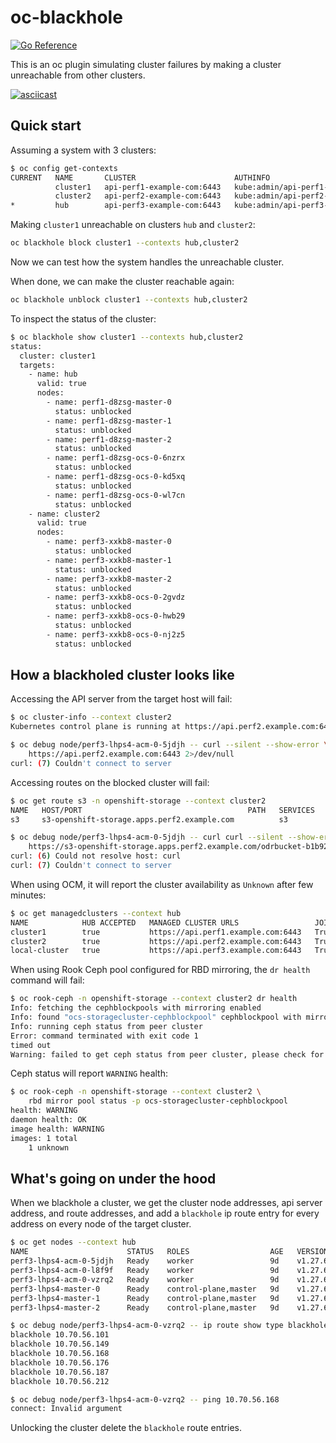 <!--
SPDX-FileCopyrightText: The oc-blackhole authors
SPDX-License-Identifier: Apache-2.0
-->

# oc-blackhole

[![Go Reference](https://pkg.go.dev/badge/github.com/nirs/oc-blackhole.svg)](https://pkg.go.dev/github.com/nirs/oc-blackhole)

This is an oc plugin simulating cluster failures by making a cluster
unreachable from other clusters.

[![asciicast](https://asciinema.org/a/626182.svg)](https://asciinema.org/a/626182)

## Quick start

Assuming a system with 3 clusters:

```sh
$ oc config get-contexts
CURRENT   NAME       CLUSTER                      AUTHINFO                                NAMESPACE
          cluster1   api-perf1-example-com:6443   kube:admin/api-perf1-example-com:6443   default
          cluster2   api-perf2-example-com:6443   kube:admin/api-perf2-example-com:6443   default
*         hub        api-perf3-example-com:6443   kube:admin/api-perf3-example-com:6443   default
```

Making `cluster1` unreachable on clusters `hub` and `cluster2`:

```sh
oc blackhole block cluster1 --contexts hub,cluster2
```

Now we can test how the system handles the unreachable cluster.

When done, we can make the cluster reachable again:

```sh
oc blackhole unblock cluster1 --contexts hub,cluster2
```

To inspect the status of the cluster:

```sh
$ oc blackhole show cluster1 --contexts hub,cluster2
status:
  cluster: cluster1
  targets:
    - name: hub
      valid: true
      nodes:
        - name: perf1-d8zsg-master-0
          status: unblocked
        - name: perf1-d8zsg-master-1
          status: unblocked
        - name: perf1-d8zsg-master-2
          status: unblocked
        - name: perf1-d8zsg-ocs-0-6nzrx
          status: unblocked
        - name: perf1-d8zsg-ocs-0-kd5xq
          status: unblocked
        - name: perf1-d8zsg-ocs-0-wl7cn
          status: unblocked
    - name: cluster2
      valid: true
      nodes:
        - name: perf3-xxkb8-master-0
          status: unblocked
        - name: perf3-xxkb8-master-1
          status: unblocked
        - name: perf3-xxkb8-master-2
          status: unblocked
        - name: perf3-xxkb8-ocs-0-2gvdz
          status: unblocked
        - name: perf3-xxkb8-ocs-0-hwb29
          status: unblocked
        - name: perf3-xxkb8-ocs-0-nj2z5
          status: unblocked
```

## How a blackholed cluster looks like

Accessing the API server from the target host will fail:

```sh
$ oc cluster-info --context cluster2
Kubernetes control plane is running at https://api.perf2.example.com:6443

$ oc debug node/perf3-lhps4-acm-0-5jdjh -- curl --silent --show-error \
    https://api.perf2.example.com:6443 2>/dev/null
curl: (7) Couldn't connect to server
```

Accessing routes on the blocked cluster will fail:

```sh
$ oc get route s3 -n openshift-storage --context cluster2
NAME   HOST/PORT                                     PATH   SERVICES   PORT       TERMINATION       WILDCARD
s3     s3-openshift-storage.apps.perf2.example.com          s3         s3-https   reencrypt/Allow   None

$ oc debug node/perf3-lhps4-acm-0-5jdjh -- curl curl --silent --show-error \
    https://s3-openshift-storage.apps.perf2.example.com/odrbucket-b1b922184baf/ 2>/dev/null
curl: (6) Could not resolve host: curl
curl: (7) Couldn't connect to server
```

When using OCM, it will report the cluster availability as `Unknown` after few minutes:

```sh
$ oc get managedclusters --context hub
NAME            HUB ACCEPTED   MANAGED CLUSTER URLS                 JOINED   AVAILABLE   AGE
cluster1        true           https://api.perf1.example.com:6443   True     Unknown     8d
cluster2        true           https://api.perf2.example.com:6443   True     True        8d
local-cluster   true           https://api.perf3.example.com:6443   True     True        8d
```

When using Rook Ceph pool configured for RBD mirroring, the `dr health` command
will fail:

```sh
$ oc rook-ceph -n openshift-storage --context cluster2 dr health
Info: fetching the cephblockpools with mirroring enabled
Info: found "ocs-storagecluster-cephblockpool" cephblockpool with mirroring enabled
Info: running ceph status from peer cluster
Error: command terminated with exit code 1
timed out
Warning: failed to get ceph status from peer cluster, please check for network issues between the clusters
```

Ceph status will report `WARNING` health:

```sh
$ oc rook-ceph -n openshift-storage --context cluster2 \
    rbd mirror pool status -p ocs-storagecluster-cephblockpool
health: WARNING
daemon health: OK
image health: WARNING
images: 1 total
    1 unknown
```

## What's going on under the hood

When we blackhole a cluster, we get the cluster node addresses, api
server address, and route addresses, and add a `blackhole` ip route
entry for every address on every node of the target cluster.

```sh
$ oc get nodes --context hub
NAME                      STATUS   ROLES                  AGE   VERSION
perf3-lhps4-acm-0-5jdjh   Ready    worker                 9d    v1.27.6+f67aeb3
perf3-lhps4-acm-0-l8f9f   Ready    worker                 9d    v1.27.6+f67aeb3
perf3-lhps4-acm-0-vzrq2   Ready    worker                 9d    v1.27.6+f67aeb3
perf3-lhps4-master-0      Ready    control-plane,master   9d    v1.27.6+f67aeb3
perf3-lhps4-master-1      Ready    control-plane,master   9d    v1.27.6+f67aeb3
perf3-lhps4-master-2      Ready    control-plane,master   9d    v1.27.6+f67aeb3

$ oc debug node/perf3-lhps4-acm-0-vzrq2 -- ip route show type blackhole
blackhole 10.70.56.101
blackhole 10.70.56.149
blackhole 10.70.56.168
blackhole 10.70.56.176
blackhole 10.70.56.187
blackhole 10.70.56.212

$ oc debug node/perf3-lhps4-acm-0-vzrq2 -- ping 10.70.56.168
connect: Invalid argument
```

Unlocking the cluster delete the `blackhole` route entries.
